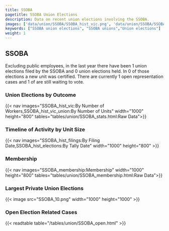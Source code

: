 ```yaml
---
title: SSOBA
pagetitle: SSOBA Union Elections
description: Data on recent union elections involving the SSOBA.
images: ['data/union/SSOBA/SSOBA_hist_vic.png', 'data/union/SSOBA/SSOBA_hist_size.png', 'data/union/SSOBA/SSOBA_10.png']
keywords: ["SSOBA union elections", "SSOBA unions","Union elections"]
weight: 1
---
```

##  SSOBA

Excluding public employees, in the last year there have been 1 union elections filed by the SSOBA and 0 union elections held. In 0 of those elections a new unit was certified. There are currently 1 open representation cases and 1 of are still waiting to vote.

### Union Elections by Outcome
{{< nav images="SSOBA_hist_vic:By Number of Workers,SSOBA_hist_vic_union:By Number of Units" width="1000" height="800" tables="tables/union/SSOBA_stats.html:Raw Data">}}

### Timeline of Activity by Unit Size
{{< nav images="SSOBA_hist_filings:By Filing Date,SSOBA_hist_elections:By Tally Date" width="1000" height="800" >}}

### Membership
{{< nav images="SSOBA_membership:Membership" width="1000" height="800" tables="tables/union/SSOBA_membership.html:Raw Data">}}

### Largest Private Union Elections
{{< image src="SSOBA_10.png" width="1000" height="1000"  >}}

### Open Election Related Cases
{{< readtable table="/tables/union/SSOBA_open.html" >}}

